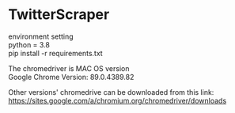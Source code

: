 # TwitterScraper

environment setting  
python = 3.8  
pip install -r requirements.txt  

The chromedriver is MAC OS version  
Google Chrome Version: 89.0.4389.82  

Other versions' chromedrive can be downloaded from this link:  
https://sites.google.com/a/chromium.org/chromedriver/downloads  
